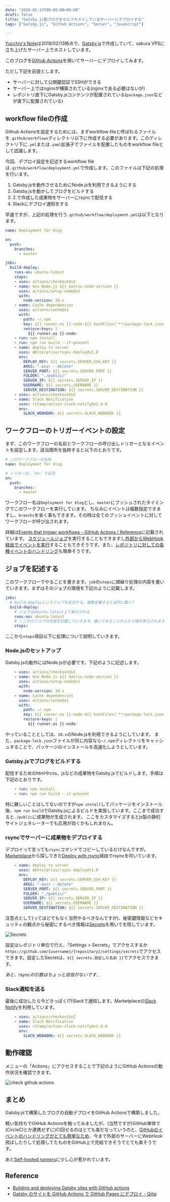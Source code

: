 ```yaml
---
date: "2020-02-13T09:00:00+09:00"
draft: false
title: "Gatsby.js製ブログをセルフホストしているサーバーにデプロイする"
tags: ["Gatsby.js", "Github Actions", "Server", "JavaScript"]

---
```


[Yucchiy's Note](https://blog.yucchiy.com/)は2019/02/13時点で、[Gatsby.js](https://www.gatsbyjs.org/)で作成していて、sakura VPSに立ち上げたサーバー上でホストしています。

このブログを[Github Actions](https://help.github.com/en/actions)を用いてサーバーにデプロイしてみます。

ただし下記を前提とします。

- サーバーに対して公開鍵認証でSSHができる
- サーバー上ではnginxが構築されている(nginxである必要はないが)
- レポジトリ直下にGatsby.jsコンテンツが配置されている(`package.json`などが直下に配置されている)

## workflow fileの作成

Github Actionsを設定するためには、まずworkflow fileと呼ばれるファイルを`.github/workflows`ディレクトリ以下に作成する必要があります。このディレクトリ下に`.yml`または`.yaml`拡張子でファイルを配置したものをworkflow fileとして認識します。

今回、デプロイ設定を記述するworkflow fileは`.github/workflow/deployment.yml`で作成します。このファイルは下記の処理を行います。

1. Gatsby.jsを動作させるためにNode.jsを利用できるようにする
2. Gatsby.jsを動かしてブログをビルドする
3. 2.で作成した成果物をサーバーにrsyncで配信する
4. Slackにデプロイ通知をする

早速ですが、上記の処理を行う`.github/workflow/deployment.yml`は以下となります。

```yaml
name: Deployment for blog

on:
  push:
    branches:
      - master

jobs:
  build-deploy:
    runs-on: ubuntu-latest
    steps:
    - uses: actions/checkout@v2
    - name: Use Node.js ${{ matrix.node-version }}
      uses: actions/setup-node@v1
      with:
        node-version: 10.x
    - name: Cache dependencies
      uses: actions/cache@v1
      with:
        path: ~/.npm
        key: ${{ runner.os }}-node-${{ hashFiles('**/package-lock.json') }}
        restore-keys: |
          ${{ runner.os }}-node-
    - run: npm install
    - run: npm run build --if-present
    - name: deploy to server
      uses: AEnterprise/rsync-deploy@v1.0
      env:
        DEPLOY_KEY: ${{ secrets.SERVER_SSH_KEY }}
        ARGS: "-avzr --delete"
        SERVER_PORT: ${{ secrets.SERVER_PORT }}
        FOLDER: "./public/"
        SERVER_IP: ${{ secrets.SERVER_IP }}
        USERNAME: ${{ secrets.USERNAME }}
        SERVER_DESTINATION: ${{ secrets.SERVER_DESTINATION }}
    - uses: actions/checkout@v2
    - name: Slack Notification
      uses: rtCamp/action-slack-notify@v2.0.0
      env:
        SLACK_WEBHOOK: ${{ secrets.SLACK_WEBHOOK }}
```

## ワークフローのトリガーイベントの設定

まず、このワークフローの名前とワークフローの呼び出しトリガーとなるイベントを設定します。該当箇所を抜粋すると以下のとおりです。

```yaml
# このワークフローの名前
name: Deployment for blog

# トリガーは、`on:`で記述
on:
  push:
    branches:
      - master
```

ワークフロー名は`Deployment for blog`とし、`master`にプッシュされたタイミングでこのワークフローを実行しています。
ちなみにイベントは複数指定できますし、`branchs`を省く事もできます。その時は全てのプッシュイベントに対してワークフローが呼び出されます。

詳細は[Events that trigger workflows - GitHub Actions / Reference](https://help.github.com/en/actions/reference/events-that-trigger-workflows#webhook-events)に記載されています。
[スケジュールジョブ](https://help.github.com/en/actions/reference/events-that-trigger-workflows#scheduled-events-schedule)を実行することもできますし[外部からWebHook経由でイベントを実行](https://help.github.com/en/actions/reference/events-that-trigger-workflows#external-events-repository_dispatch)することもできそうです。また、[レポジトリに対しての各種イベントのハンドリング](https://help.github.com/en/actions/reference/events-that-trigger-workflows#webhook-events)も簡単そうです。

## ジョブを記述する

このワークフローでやることを書きます。`job`の`steps`に順繰り処理の内容を書いていきます。まずはそのジョブの環境を下記のように記載します。

```yaml
jobs:
  # build-deployというジョブを記述する。複数定義すると並列に動く?
  build-deploy:
    # ジョブはubuntu-latest上で実行される
    runs-on: ubuntu-latest
    # ここからジョブの内容を記載していきます。書いてあることが上から順次実行されます。
    steps:
```

ここから`steps`項目以下に処理について説明していきます。

### Node.jsのセットアップ

Gatsby.jsの動作にはNode.jsが必要です。下記のように記述します。

```yaml
    - uses: actions/checkout@v2
    - name: Use Node.js ${{ matrix.node-version }}
      uses: actions/setup-node@v1
      with:
        node-version: 10.x
    - name: Cache dependencies
      uses: actions/cache@v1
      with:
        path: ~/.npm
        key: ${{ runner.os }}-node-${{ hashFiles('**/package-lock.json') }}
        restore-keys: |
          ${{ runner.os }}-node-
```

やっていることとしては、`10.x`のNode.jsを利用できるようにしています。
また、`package-lock.json`ファイルが同じ内容なら`~/.npm`ディレクトリをキャッシュすることで、パッケージのインストールを高速化しようとしています。

### Gatsby.jsでブログをビルドする

配信するためのhtmlやcss、jsなどの成果物をGatsby.jsでビルドします。手順は下記のとおりです。

```yaml
    - run: npm install
    - run: npm run build --if-present
```

特に難しいことはしてないのですが`npm install`してパッケージをインストール後、`npm run build`でGatsby.jsによるビルドを実施しています。ここまで成功すると`./public`に成果物が生成されます。
ここをカスタマイズするとjs製の静的サイトジェネレーターでも応用が効くかもしれません。

### rsyncでサーバーに成果物をデプロイする

デプロイって言っても`rsync`コマンドでコピーしているだけなんですが。
[Marketplace](https://github.com/marketplace)から探してきた[Deploy with rsync](https://github.com/marketplace/actions/deploy-with-rsync)経由でrsyncを叩いています。

```yaml
    - name: deploy to server
      uses: AEnterprise/rsync-deploy@v1.0
      env:
        DEPLOY_KEY: ${{ secrets.SERVER_SSH_KEY }}
        ARGS: "-avzr --delete"
        SERVER_PORT: ${{ secrets.SERVER_PORT }}
        FOLDER: "./public/"
        SERVER_IP: ${{ secrets.SERVER_IP }}
        USERNAME: ${{ secrets.USERNAME }}
        SERVER_DESTINATION: ${{ secrets.SERVER_DESTINATION }}
```

注意点として(ってほどでもなく当然やるべきなんですが)、秘密鍵情報などセキュリティの観点から秘密にするべき情報は[Secrets](https://help.github.com/en/actions/configuring-and-managing-workflows/creating-and-storing-encrypted-secrets)を用いてを隠しています。

![Secrets](./secrets.png)

設定はレポジトリ単位で行え、「Settings > Secrets」でアクセスするか `https://github.com/{username}/{repository}/settings/secrets`でアクセスできます。設定したSecretは、`${{ secrets.設定した名前 }}`でアクセスできます。

_あと、rsyncの引数はちょっと自信がないです..._

### Slack通知を送る

最後に成功したら今どきっぽく(?)Slackで通知します。Marketplaceの[Slack Notify](https://github.com/marketplace/actions/slack-notify)を利用しています。

```yaml
    - uses: actions/checkout@v2
    - name: Slack Notification
      uses: rtCamp/action-slack-notify@v2.0.0
      env:
        SLACK_WEBHOOK: ${{ secrets.SLACK_WEBHOOK }}
```

## 動作確認

メニューの「Actions」にアクセスすることで下記のようにGitHub Actionsの動作状況を確認できます。

![check github actions](./check-actions.png)

## まとめ

Gatsby.jsで構築したブログの自動デプロイをGitHub Actionsで構築しました。

軽い気持ちでGitHub Actionsを触ってみましたが、(当然ですが)GitHub単体で(CircleCIとか連携せずに)CI回せるのはとても楽だなっていうのと、[GitHubのイベントのハンドリングがとても簡単なため](https://help.github.com/en/actions/reference/events-that-trigger-workflows#webhook-events)、今まで外部のサーバーにWebHook飛ばしたりして処理してたものをGitHub上で完結できそうでとても楽そうです。

あと[Self-hosted runners](https://help.github.com/en/actions/hosting-your-own-runners)に少し心が惹かれています。

## Reference

- [Building and deploying Gatsby sites with GitHub actions](https://nehalist.io/building-and-deploying-gatsby-sites-with-github-actions/)
- [Gatsby のサイトを GitHub Actions で GitHub Pages にデプロイ - Qiita](https://qiita.com/peaceiris/items/2f6d83802f2aefa66f9d)
